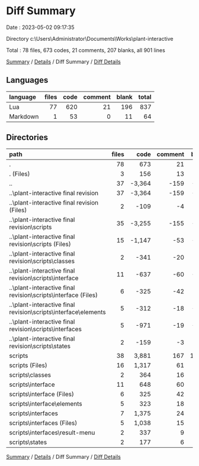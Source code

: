 # Diff Summary

Date : 2023-05-02 09:17:35

Directory c:\\Users\\Administrator\\Documents\\Works\\plant-interactive

Total : 78 files,  673 codes, 21 comments, 207 blanks, all 901 lines

[Summary](results.md) / [Details](details.md) / Diff Summary / [Diff Details](diff-details.md)

## Languages
| language | files | code | comment | blank | total |
| :--- | ---: | ---: | ---: | ---: | ---: |
| Lua | 77 | 620 | 21 | 196 | 837 |
| Markdown | 1 | 53 | 0 | 11 | 64 |

## Directories
| path | files | code | comment | blank | total |
| :--- | ---: | ---: | ---: | ---: | ---: |
| . | 78 | 673 | 21 | 207 | 901 |
| . (Files) | 3 | 156 | 13 | 52 | 221 |
| .. | 37 | -3,364 | -159 | -913 | -4,436 |
| ..\\plant-interactive final revision | 37 | -3,364 | -159 | -913 | -4,436 |
| ..\\plant-interactive final revision (Files) | 2 | -109 | -4 | -29 | -142 |
| ..\\plant-interactive final revision\\scripts | 35 | -3,255 | -155 | -884 | -4,294 |
| ..\\plant-interactive final revision\\scripts (Files) | 15 | -1,147 | -53 | -280 | -1,480 |
| ..\\plant-interactive final revision\\scripts\\classes | 2 | -341 | -20 | -97 | -458 |
| ..\\plant-interactive final revision\\scripts\\interface | 11 | -637 | -60 | -203 | -900 |
| ..\\plant-interactive final revision\\scripts\\interface (Files) | 6 | -325 | -42 | -93 | -460 |
| ..\\plant-interactive final revision\\scripts\\interface\\elements | 5 | -312 | -18 | -110 | -440 |
| ..\\plant-interactive final revision\\scripts\\interfaces | 5 | -971 | -19 | -258 | -1,248 |
| ..\\plant-interactive final revision\\scripts\\states | 2 | -159 | -3 | -46 | -208 |
| scripts | 38 | 3,881 | 167 | 1,068 | 5,116 |
| scripts (Files) | 16 | 1,317 | 61 | 332 | 1,710 |
| scripts\\classes | 2 | 364 | 16 | 104 | 484 |
| scripts\\interface | 11 | 648 | 60 | 203 | 911 |
| scripts\\interface (Files) | 6 | 325 | 42 | 93 | 460 |
| scripts\\interface\\elements | 5 | 323 | 18 | 110 | 451 |
| scripts\\interfaces | 7 | 1,375 | 24 | 373 | 1,772 |
| scripts\\interfaces (Files) | 5 | 1,038 | 15 | 274 | 1,327 |
| scripts\\interfaces\\result-menu | 2 | 337 | 9 | 99 | 445 |
| scripts\\states | 2 | 177 | 6 | 56 | 239 |

[Summary](results.md) / [Details](details.md) / Diff Summary / [Diff Details](diff-details.md)